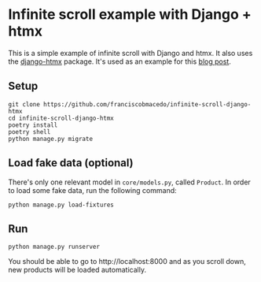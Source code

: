 # Infinite scroll example with Django + htmx

This is a simple example of infinite scroll with Django and htmx. It also uses the [django-htmx](https://django-htmx.readthedocs.io/en/latest/) package. It's used as an example for this [blog post](https://fmacedo.com/posts/1-django-htmx-infinite-scroll/).


## Setup

```console
git clone https://github.com/franciscobmacedo/infinite-scroll-django-htmx
cd infinite-scroll-django-htmx
poetry install
poetry shell
python manage.py migrate
```

## Load fake data (optional)

There's only one relevant model in `core/models.py`, called `Product`. In order to load some fake data, run the following command:

```console
python manage.py load-fixtures
```

## Run
```console
python manage.py runserver
```

You should be able to go to http://localhost:8000 and as you scroll down, new products will be loaded automatically.


